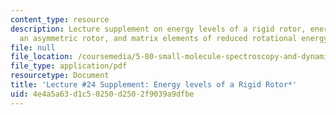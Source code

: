 ```yaml
---
content_type: resource
description: Lecture supplement on energy levels of a rigid rotor, energy levels of
  an asymmetric rotor, and matrix elements of reduced rotational energy.
file: null
file_location: /coursemedia/5-80-small-molecule-spectroscopy-and-dynamics-fall-2008/4e4a5a63d1c50250d2502f9039a9dfbe_24s_580ln_fa08.pdf
file_type: application/pdf
resourcetype: Document
title: 'Lecture #24 Supplement: Energy levels of a Rigid Rotor*'
uid: 4e4a5a63-d1c5-0250-d250-2f9039a9dfbe
---
```

